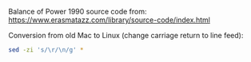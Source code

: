 Balance of Power 1990 source code from:
https://www.erasmatazz.com/library/source-code/index.html

Conversion from old Mac to Linux (change carriage return to line feed):
```bash
sed -zi 's/\r/\n/g' *
```
